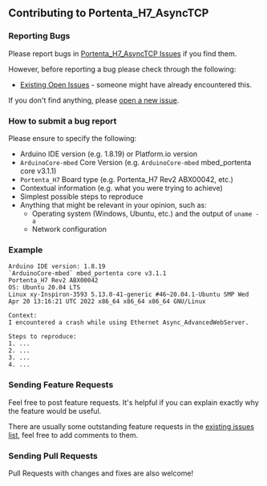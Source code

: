 ## Contributing to Portenta_H7_AsyncTCP

### Reporting Bugs

Please report bugs in [Portenta_H7_AsyncTCP Issues](https://github.com/khoih-prog/Portenta_H7_AsyncTCP/issues) if you find them.

However, before reporting a bug please check through the following:

* [Existing Open Issues](https://github.com/khoih-prog/Portenta_H7_AsyncTCP/issues) - someone might have already encountered this.

If you don't find anything, please [open a new issue](https://github.com/khoih-prog/Portenta_H7_AsyncTCP/issues/new).

### How to submit a bug report

Please ensure to specify the following:

* Arduino IDE version (e.g. 1.8.19) or Platform.io version
* `ArduinoCore-mbed` Core Version (e.g. `ArduinoCore-mbed` mbed_portenta core v3.1.1)
* `Portenta_H7` Board type (e.g. Portenta_H7 Rev2 ABX00042, etc.)
* Contextual information (e.g. what you were trying to achieve)
* Simplest possible steps to reproduce
* Anything that might be relevant in your opinion, such as:
  * Operating system (Windows, Ubuntu, etc.) and the output of `uname -a`
  * Network configuration


### Example

```
Arduino IDE version: 1.8.19
`ArduinoCore-mbed` mbed_portenta core v3.1.1
Portenta_H7 Rev2 ABX00042
OS: Ubuntu 20.04 LTS
Linux xy-Inspiron-3593 5.13.0-41-generic #46~20.04.1-Ubuntu SMP Wed Apr 20 13:16:21 UTC 2022 x86_64 x86_64 x86_64 GNU/Linux

Context:
I encountered a crash while using Ethernet Async_AdvancedWebServer.

Steps to reproduce:
1. ...
2. ...
3. ...
4. ...
```

### Sending Feature Requests

Feel free to post feature requests. It's helpful if you can explain exactly why the feature would be useful.

There are usually some outstanding feature requests in the [existing issues list](https://github.com/khoih-prog/Portenta_H7_AsyncTCP/issues?q=is%3Aopen+is%3Aissue+label%3Aenhancement), feel free to add comments to them.

### Sending Pull Requests

Pull Requests with changes and fixes are also welcome!


